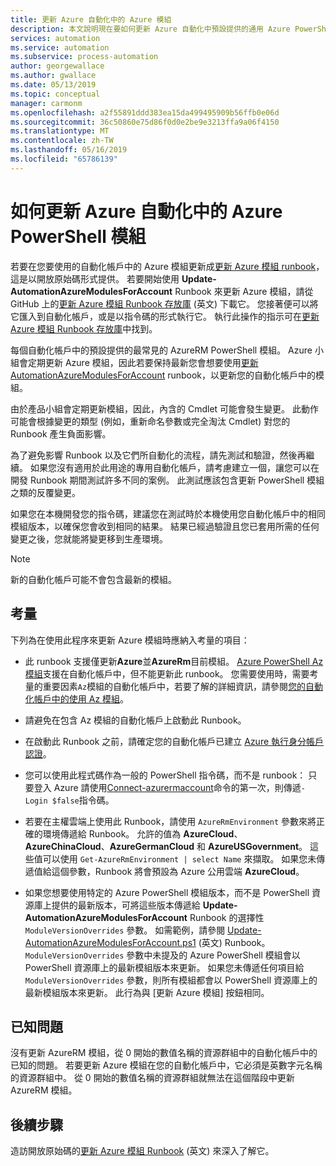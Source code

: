 ```yaml
---
title: 更新 Azure 自動化中的 Azure 模組
description: 本文說明現在要如何更新 Azure 自動化中預設提供的通用 Azure PowerShell 模組。
services: automation
ms.service: automation
ms.subservice: process-automation
author: georgewallace
ms.author: gwallace
ms.date: 05/13/2019
ms.topic: conceptual
manager: carmonm
ms.openlocfilehash: a2f55891ddd383ea15da499495909b56ffb0e06d
ms.sourcegitcommit: 36c50860e75d86f0d0e2be9e3213ffa9a06f4150
ms.translationtype: MT
ms.contentlocale: zh-TW
ms.lasthandoff: 05/16/2019
ms.locfileid: "65786139"
---
```

# <a name="how-to-update-azure-powershell-modules-in-azure-automation"></a>如何更新 Azure 自動化中的 Azure PowerShell 模組

若要在您要使用的自動化帳戶中的 Azure 模組更新成[更新 Azure 模組 runbook](https://github.com/Microsoft/AzureAutomation-Account-Modules-Update)，這是以開放原始碼形式提供。 若要開始使用 **Update-AutomationAzureModulesForAccount** Runbook 來更新 Azure 模組，請從 GitHub 上的[更新 Azure 模組 Runbook 存放庫](https://github.com/Microsoft/AzureAutomation-Account-Modules-Update) \(英文\) 下載它。 您接著便可以將它匯入到自動化帳戶，或是以指令碼的形式執行它。 執行此操作的指示可在[更新 Azure 模組 Runbook 存放庫](https://github.com/Microsoft/AzureAutomation-Account-Modules-Update)中找到。

每個自動化帳戶中的預設提供的最常見的 AzureRM PowerShell 模組。 Azure 小組會定期更新 Azure 模組，因此若要保持最新您會想要使用[更新 AutomationAzureModulesForAccount](https://github.com/Microsoft/AzureAutomation-Account-Modules-Update) runbook，以更新您的自動化帳戶中的模組。

由於產品小組會定期更新模組，因此，內含的 Cmdlet 可能會發生變更。 此動作可能會根據變更的類型 (例如，重新命名參數或完全淘汰 Cmdlet) 對您的 Runbook 產生負面影響。

為了避免影響 Runbook 以及它們所自動化的流程，請先測試和驗證，然後再繼續。 如果您沒有適用於此用途的專用自動化帳戶，請考慮建立一個，讓您可以在開發 Runbook 期間測試許多不同的案例。 此測試應該包含更新 PowerShell 模組之類的反覆變更。

如果您在本機開發您的指令碼，建議您在測試時於本機使用您自動化帳戶中的相同模組版本，以確保您會收到相同的結果。 結果已經過驗證且您已套用所需的任何變更之後，您就能將變更移到生產環境。

> [!NOTE]
> 新的自動化帳戶可能不會包含最新的模組。

## <a name="considerations"></a>考量

下列為在使用此程序來更新 Azure 模組時應納入考量的項目：

* 此 runbook 支援僅更新**Azure**並**AzureRm**目前模組。 [Azure PowerShell Az 模組](/powershell/azure/new-azureps-module-az)支援在自動化帳戶中，但不能更新此 runbook。 您需要使用時，需要考量的重要因素`Az`模組的自動化帳戶中，若要了解的詳細資訊，請參閱[您的自動化帳戶中的使用 Az 模組](az-modules.md)。

* 請避免在包含 Az 模組的自動化帳戶上啟動此 Runbook。

* 在啟動此 Runbook 之前，請確定您的自動化帳戶已建立 [Azure 執行身分帳戶認證](manage-runas-account.md)。

* 您可以使用此程式碼作為一般的 PowerShell 指令碼，而不是 runbook： 只要登入 Azure 請使用[Connect-azurermaccount](/powershell/module/azurerm.profile/connect-azurermaccount)命令的第一次，則傳遞`-Login $false`指令碼。

* 若要在主權雲端上使用此 Runbook，請使用 `AzureRmEnvironment` 參數來將正確的環境傳遞給 Runbook。  允許的值為 **AzureCloud**、**AzureChinaCloud**、**AzureGermanCloud** 和 **AzureUSGovernment**。 這些值可以使用 `Get-AzureRmEnvironment | select Name` 來擷取。 如果您未傳遞值給這個參數，Runbook 將會預設為 Azure 公用雲端 **AzureCloud**。

* 如果您想要使用特定的 Azure PowerShell 模組版本，而不是 PowerShell 資源庫上提供的最新版本，可將這些版本傳遞給 **Update-AutomationAzureModulesForAccount** Runbook 的選擇性 `ModuleVersionOverrides` 參數。 如需範例，請參閱 [Update-AutomationAzureModulesForAccount.ps1](https://github.com/Microsoft/AzureAutomation-Account-Modules-Update/blob/master/Update-AutomationAzureModulesForAccount.ps1
) \(英文\) Runbook。 `ModuleVersionOverrides` 參數中未提及的 Azure PowerShell 模組會以 PowerShell 資源庫上的最新模組版本來更新。 如果您未傳遞任何項目給 `ModuleVersionOverrides` 參數，則所有模組都會以 PowerShell 資源庫上的最新模組版本來更新。 此行為與 [更新 Azure 模組] 按鈕相同。

## <a name="known-issues"></a>已知問題

沒有更新 AzureRM 模組，從 0 開始的數值名稱的資源群組中的自動化帳戶中的已知的問題。 若要更新 Azure 模組在您的自動化帳戶中，它必須是英數字元名稱的資源群組中。 從 0 開始的數值名稱的資源群組就無法在這個階段中更新 AzureRM 模組。

## <a name="next-steps"></a>後續步驟

造訪開放原始碼的[更新 Azure 模組 Runbook](https://github.com/Microsoft/AzureAutomation-Account-Modules-Update) \(英文\) 來深入了解它。
